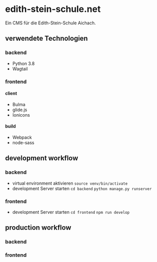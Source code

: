 # edith-stein-schule.net
Ein CMS für die Edith-Stein-Schule Aichach.

## verwendete Technologien

### backend
* Python 3.8
* Wagtail

### frontend

#### client
* Bulma
* glide.js
* Ionicons

#### build
* Webpack
* node-sass

## development workflow

### backend
* virtual environment aktivieren
  ``source venv/bin/activate`` 
* development Server starten
  ``cd backend``
  ``python manage.py runserver``

### frontend
* development Server starten
  ``cd frontend``
  ``npm run develop``

## production workflow

### backend

### frontend
